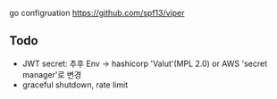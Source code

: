 


go configruation
https://github.com/spf13/viper



## Todo
- JWT secret: 추후 Env -> hashicorp 'Valut'(MPL 2.0) or AWS 'secret manager'로 변경
- graceful shutdown, rate limit
